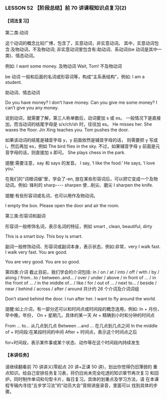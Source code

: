 ### LESSON 52 【阶段总结】前 70 讲课程知识点复习(2)

#### 【词法复习】

第二类:动词

这个动词的概念比较广博，包含了，实意动词，非实意动词。 其中，实意动词包含:及物动词，不及物动词; 非实意动词里包含有:助动词、系动词(be 动词是其中一类)、情态动词。

例如:
 I want some money. 及物动词 Wait, Tom! 不及物动词

be 动词 一般和后面的名词或形容词等，构成“主系表结构”，例如: I am a student.

助动词、情态动词

Do you have money?
I don’t have money.
Can you give me some money? I can’t give you any money.

说到动词，就需要了解，第三人称单数后，动词要加 s 或 es。 一般情况下是直接加，而当动词的结尾字母是 s/x/ch/sh 时，往往加 es。 He misses her.
She waxes the floor.
Jin Xing teaches you.
Tom pushes the door.

如果该动词的结尾是辅音字母 y，y 前面依然是辅音字母的话， 则需要把 y 写成 i，然后再加 es，例如
The bird flies in the sky.
不过，如果辅音字母 y 前面是元音字母的话，则直接加 s 即可。 She plays chess in the park.

提醒:需要注意，say 和 says 的发音。 I say, ‘I like the food.’
He says, ‘I love you.’

在我们的“词根词缀”里，学会了-en, 放在某些形容词后，可以把它变成一个及物动词。例如: 锋利的 sharp---- sharpen 使...削尖、磨尖
I sharpen the knife.

提醒:有些形容词或名词，也可以用作及物动词。

I empty the box.
 Please open the door and air the room.

第三类:形容词和副词

形容词一般修饰名词，表示名词的特征，例如 smart , clean, beautiful, dirty 

This is a smart boy.
This boy is smart.

副词一般修饰动词、形容词或副词本身，表示状态，例如:非常，very I walk fast.
I walk very fast.
You are good.

You are very good. You are so good.

第四类:介词
截止目前，我们学会的介词包括:
in / on / at / into / off / with / by / along / from...to /
between..and... / over / under / above / in front of ... / in the front of ... / in the middle of... / like / for / out of ... / next to... / beside /
near / behind / across / after / around 共计约 26 个介词及介词词组

Don’t stand behind the door.
I run after her.
I want to fly around the world.

提醒:如上介词，有一部分还可以和时间点或时间段的概念连用，例如: In + 月份，早中晚，年份，
On + 星期几，具体的某一天
At + 精确到小时和分钟的时间点

From ... to... 从几点到几点
Between ...and ... 在几点到几点之间
In the middle of + 时间段:在某段时间的中间
After + 时间点，表示这个时间点之后 

for+时间段，表示某件事或某个状态、动作等在这个时间段内持续发生

#### 【本讲任务】

请继续翻看前 70 讲讲义(零起点 20 讲+正课 50 讲)，划出你觉得仍旧薄弱的 重点知识。给自己安排任务复习表，将仍旧尚未完全吃透的知识章节再次复习 和回炉。同时制作单词和句型卡片，每日复习。具体的划重点及学习方法，请 在本课程专辑内寻找“五步学习法”的“动员大会”音频讲座录音，里面可以 找到具体的步骤。